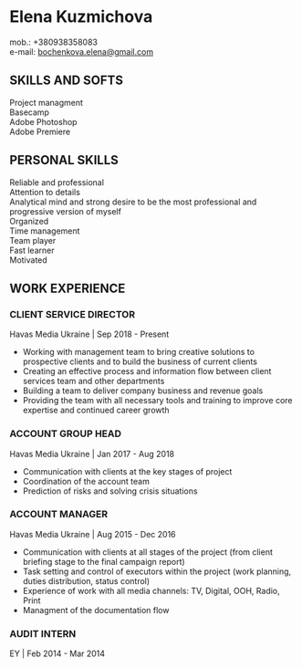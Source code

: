 # Elena Kuzmichova

mob.: +380938358083  
e-mail: bochenkova.elena@gmail.com

## SKILLS AND SOFTS
Project managment  
Basecamp  
Adobe Photoshop  
Adobe Premiere  

## PERSONAL SKILLS
Reliable and professional  
Attention to details  
Analytical mind and strong desire to be the most professional and progressive version of myself  
Organized  
Time management  
Team player  
Fast learner  
Motivated

## WORK EXPERIENCE

### CLIENT SERVICE DIRECTOR
Havas Media Ukraine | Sep 2018 - Present
+ Working with management team to bring creative solutions to prospective clients and to build the business of current clients
+	Creating an effective process and information flow between client services team and other departments
+	Building a team to deliver company business and revenue goals
+	Providing the team with all necessary tools and training to improve core expertise and continued career growth
### ACCOUNT GROUP HEAD
Havas Media Ukraine | Jan 2017 - Aug 2018
+	Communication with clients at the key stages of project
+	Coordination of the account team
+	Prediction of risks and solving crisis situations

### ACCOUNT MANAGER
Havas Media Ukraine | Aug 2015 - Dec 2016
+	Communication with clients at all stages of the project (from client briefing stage to the final campaign report)
+	Task setting and control of executors within the project (work planning, duties distribution, status control)
+	Experience of work with all media channels: TV, Digital, OOH, Radio, Print
+	Managment of the documentation flow

### AUDIT INTERN
EY | Feb 2014 - Mar 2014
